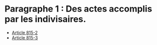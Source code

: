 # Paragraphe 1 : Des actes accomplis par les indivisaires.

- [Article 815-2](article-815-2.md)
- [Article 815-3](article-815-3.md)
